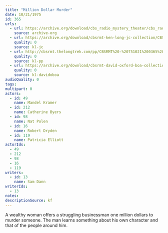 ```yaml
---
title: "Million Dollar Murder"
date: 10/21/1975
id: 365
urls: 
  - url: https://archive.org/download/cbs_radio_mystery_theater/cbs_radio_mystery_theater-0351-0400.zip/cbs_radio_mystery_theater-0351-0400%2Fcbsrmt_0365_million_dollar_murder.mp3
    source: archive-org
  - url: https://archive.org/download/cbsrmt-ken-long-jc-collection/CBSRMT - 751021 0365 Million Dollar Murder vbr kb_jc.mp3
    quality: 0
    source: kl-jc
  - url: http://cbsrmt.thelongtrek.com/pp/CBSRMT%20-%20751021%200365%20Million%20Dollar%20Murder_pp.mp3
    quality: 0
    source: kl-pp
  - url: https://archive.org/download/cbsrmt-david-oxford-boa-collection/CBSRMT-751021-0365-Million-Dollar-Murder-(128-44)_WBBM-JE-{BoA}.mp3
    quality: 0
    source: kl-davidoboa
audioQuality: 0
tags: 
multipart: 0
actors:  
  - id: 49
    name: Mandel Kramer  
  - id: 212
    name: Catherine Byers  
  - id: 98
    name: Nat Polen  
  - id: 16
    name: Robert Dryden  
  - id: 119
    name: Patricia Elliott
actorIds:  
  - 49  
  - 212  
  - 98  
  - 16  
  - 119
writers:  
  - id: 13
    name: Sam Dann
writerIds:  
  - 13
notes: 
descriptionSource: kf
---
```

A wealthy woman offers a struggling businessman one million dollars to murder someone. The man learns something about his own character and that of the people around him.